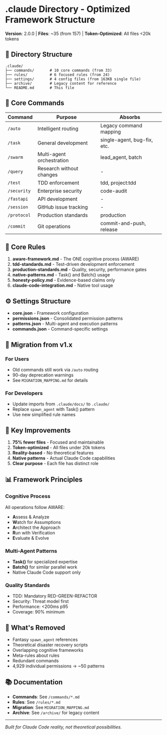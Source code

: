 # .claude Directory - Optimized Framework Structure

**Version**: 2.0.0 | **Files**: ~35 (from 157) | **Token-Optimized**: All files <20k tokens

## 📁 Directory Structure

```
.claude/
├── commands/       # 10 core commands (from 33)
├── rules/          # 6 focused rules (from 24)
├── settings/       # 4 config files (from 163KB single file)
├── archive/        # Legacy content for reference
└── README.md       # This file
```

## 🚀 Core Commands

| Command | Purpose | Absorbs |
|---------|---------|---------|
| `/auto` | Intelligent routing | Legacy command mapping |
| `/task` | General development | single-agent, bug-fix, etc. |
| `/swarm` | Multi-agent orchestration | lead_agent, batch |
| `/query` | Research without changes | - |
| `/test` | TDD enforcement | tdd, project:tdd |
| `/security` | Enterprise security | code-audit |
| `/fastapi` | API development | - |
| `/session` | GitHub issue tracking | - |
| `/protocol` | Production standards | production |
| `/commit` | Git operations | commit-and-push, release |

## 📏 Core Rules

1. **aware-framework.md** - The ONE cognitive process (AWARE)
2. **tdd-standards.md** - Test-driven development enforcement
3. **production-standards.md** - Quality, security, performance gates
4. **native-patterns.md** - Task() and Batch() usage
5. **honesty-policy.md** - Evidence-based claims only
6. **claude-code-integration.md** - Native tool usage

## ⚙️ Settings Structure

- **core.json** - Framework configuration
- **permissions.json** - Consolidated permission patterns
- **patterns.json** - Multi-agent and execution patterns
- **commands.json** - Command-specific settings

## 🔄 Migration from v1.x

### For Users
- Old commands still work via `/auto` routing
- 90-day deprecation warnings
- See `MIGRATION_MAPPING.md` for details

### For Developers  
- Update imports from `.claude/docs/` to `.claude/`
- Replace `spawn_agent` with Task() pattern
- Use new simplified rule names

## 🎯 Key Improvements

1. **75% fewer files** - Focused and maintainable
2. **Token-optimized** - All files under 20k tokens
3. **Reality-based** - No theoretical features
4. **Native patterns** - Actual Claude Code capabilities
5. **Clear purpose** - Each file has distinct role

## 📊 Framework Principles

### Cognitive Process
All operations follow AWARE:
- **A**ssess & Analyze
- **W**atch for Assumptions
- **A**rchitect the Approach
- **R**un with Verification
- **E**valuate & Evolve

### Multi-Agent Patterns
- **Task()** for specialized expertise
- **Batch()** for similar parallel work
- Native Claude Code support only

### Quality Standards
- TDD: Mandatory RED-GREEN-REFACTOR
- Security: Threat model first
- Performance: <200ms p95
- Coverage: 90% minimum

## 🚫 What's Removed

- Fantasy `spawn_agent` references
- Theoretical disaster recovery scripts
- Overlapping cognitive frameworks
- Meta-rules about rules
- Redundant commands
- 4,929 individual permissions → ~50 patterns

## 📚 Documentation

- **Commands**: See `/commands/*.md`
- **Rules**: See `/rules/*.md`
- **Migration**: See `MIGRATION_MAPPING.md`
- **Archive**: See `/archive/` for legacy content

---

*Built for Claude Code reality, not theoretical possibilities.*